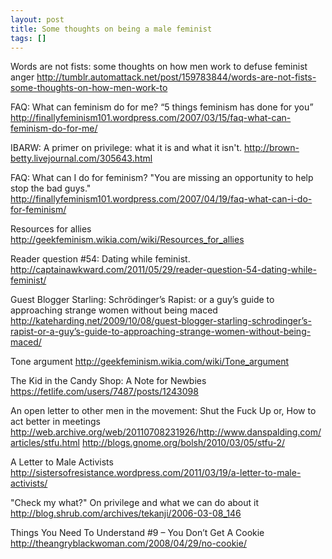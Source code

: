 ```yaml
---
layout: post
title: Some thoughts on being a male feminist
tags: []
---
```

Words are not fists: some thoughts on how men work to defuse feminist anger
http://tumblr.automattack.net/post/159783844/words-are-not-fists-some-thoughts-on-how-men-work-to

FAQ: What can feminism do for me?
“5 things feminism has done for you”
http://finallyfeminism101.wordpress.com/2007/03/15/faq-what-can-feminism-do-for-me/

IBARW: A primer on privilege: what it is and what it isn't.
http://brown-betty.livejournal.com/305643.html

FAQ: What can I do for feminism?
"You are missing an opportunity to help stop the bad guys."
http://finallyfeminism101.wordpress.com/2007/04/19/faq-what-can-i-do-for-feminism/

Resources for allies
http://geekfeminism.wikia.com/wiki/Resources_for_allies

Reader question #54: Dating while feminist.
http://captainawkward.com/2011/05/29/reader-question-54-dating-while-feminist/

Guest Blogger Starling: Schrödinger’s Rapist: or a guy’s guide to approaching strange women without being maced
http://kateharding.net/2009/10/08/guest-blogger-starling-schrodinger’s-rapist-or-a-guy’s-guide-to-approaching-strange-women-without-being-maced/

Tone argument
http://geekfeminism.wikia.com/wiki/Tone_argument

The Kid in the Candy Shop: A Note for Newbies
https://fetlife.com/users/7487/posts/1243098

An open letter to other men in the movement:
Shut the Fuck Up or, How to act better in meetings
http://web.archive.org/web/20110708231926/http://www.danspalding.com/articles/stfu.html
http://blogs.gnome.org/bolsh/2010/03/05/stfu-2/

A Letter to Male Activists
http://sistersofresistance.wordpress.com/2011/03/19/a-letter-to-male-activists/

"Check my what?" On privilege and what we can do about it
http://blog.shrub.com/archives/tekanji/2006-03-08_146

Things You Need To Understand #9 – You Don’t Get A Cookie
http://theangryblackwoman.com/2008/04/29/no-cookie/
